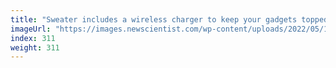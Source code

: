 ```yaml
---
title: "Sweater includes a wireless charger to keep your gadgets topped up"
imageUrl: "https://images.newscientist.com/wp-content/uploads/2022/05/11104945/SEI_103213219.jpg?width=600"
index: 311
weight: 311
---
```

